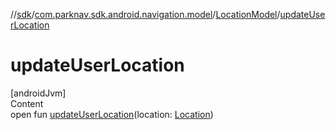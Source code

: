 //[sdk](../../../index.md)/[com.parknav.sdk.android.navigation.model](../index.md)/[LocationModel](index.md)/[updateUserLocation](update-user-location.md)



# updateUserLocation  
[androidJvm]  
Content  
open fun [updateUserLocation](update-user-location.md)(location: [Location](https://developer.android.com/reference/kotlin/android/location/Location.html))  



